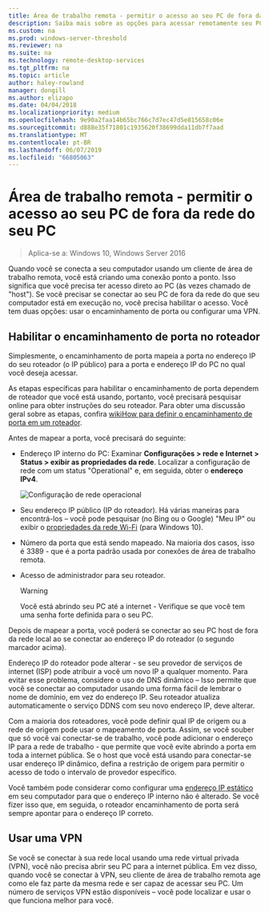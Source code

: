 ```yaml
---
title: Área de trabalho remota - permitir o acesso ao seu PC de fora da sua rede
description: Saiba mais sobre as opções para acessar remotamente seu PC de fora da rede do computador
ms.custom: na
ms.prod: windows-server-threshold
ms.reviewer: na
ms.suite: na
ms.technology: remote-desktop-services
ms.tgt_pltfrm: na
ms.topic: article
author: haley-rowland
manager: dongill
ms.author: elizapo
ms.date: 04/04/2018
ms.localizationpriority: medium
ms.openlocfilehash: 9e90a2faa14b65bc766c7d7ec47d5e815658c06e
ms.sourcegitcommit: d888e35f71801c1935620f38699dda11db7f7aad
ms.translationtype: MT
ms.contentlocale: pt-BR
ms.lasthandoff: 06/07/2019
ms.locfileid: "66805063"
---
```

# <a name="remote-desktop---allow-access-to-your-pc-from-outside-your-pcs-network"></a>Área de trabalho remota - permitir o acesso ao seu PC de fora da rede do seu PC

>Aplica-se a: Windows 10,  Windows Server 2016

Quando você se conecta a seu computador usando um cliente de área de trabalho remota, você está criando uma conexão ponto a ponto. Isso significa que você precisa ter acesso direto ao PC (às vezes chamado de "host"). Se você precisar se conectar ao seu PC de fora da rede do que seu computador está em execução no, você precisa habilitar o acesso. Você tem duas opções: usar o encaminhamento de porta ou configurar uma VPN.

## <a name="enable-port-forwarding-on-your-router"></a>Habilitar o encaminhamento de porta no roteador

Simplesmente, o encaminhamento de porta mapeia a porta no endereço IP do seu roteador (o IP público) para a porta e endereço IP do PC no qual você deseja acessar. 

As etapas específicas para habilitar o encaminhamento de porta dependem de roteador que você está usando, portanto, você precisará pesquisar online para obter instruções do seu roteador. Para obter uma discussão geral sobre as etapas, confira [wikiHow para definir o encaminhamento de porta em um roteador](https://www.wikihow.com/Set-Up-Port-Forwarding-on-a-Router).

Antes de mapear a porta, você precisará do seguinte:

- Endereço IP interno do PC: Examinar **Configurações > rede e Internet > Status > exibir as propriedades da rede**. Localizar a configuração de rede com um status "Operational" e, em seguida, obter o **endereço IPv4**.

   ![Configuração de rede operacional](../media/rdclient-operational-network.png)

- Seu endereço IP público (IP do roteador). Há várias maneiras para encontrá-los – você pode pesquisar (no Bing ou o Google) "Meu IP" ou exibir o [propriedades da rede Wi-Fi](https://binged.it/2Gwob34) (para Windows 10).
- Número da porta que está sendo mapeado. Na maioria dos casos, isso é 3389 - que é a porta padrão usada por conexões de área de trabalho remota.
- Acesso de administrador para seu roteador.  

   >[!WARNING]
   > Você está abrindo seu PC até a internet - Verifique se que você tem uma senha forte definida para o seu PC.

Depois de mapear a porta, você poderá se conectar ao seu PC host de fora da rede local ao se conectar ao endereço IP do roteador (o segundo marcador acima).

Endereço IP do roteador pode alterar - se seu provedor de serviços de internet (ISP) pode atribuir a você um novo IP a qualquer momento. Para evitar esse problema, considere o uso de DNS dinâmico – Isso permite que você se conectar ao computador usando uma forma fácil de lembrar o nome de domínio, em vez do endereço IP. Seu roteador atualiza automaticamente o serviço DDNS com seu novo endereço IP, deve alterar.

Com a maioria dos roteadores, você pode definir qual IP de origem ou a rede de origem pode usar o mapeamento de porta. Assim, se você souber que só você vai conectar-se de trabalho, você pode adicionar o endereço IP para a rede de trabalho - que permite que você evite abrindo a porta em toda a internet pública. Se o host que você está usando para conectar-se usar endereço IP dinâmico, defina a restrição de origem para permitir o acesso de todo o intervalo de provedor específico.

Você também pode considerar como configurar uma [endereço IP estático](/windows-hardware/customize/mobile/mcsf/enable-static-ip) em seu computador para que o endereço IP interno não é alterado. Se você fizer isso que, em seguida, o roteador encaminhamento de porta será sempre apontar para o endereço IP correto.


## <a name="use-a-vpn"></a>Usar uma VPN

Se você se conectar à sua rede local usando uma rede virtual privada (VPN), você não precisa abrir seu PC para a internet pública. Em vez disso, quando você se conectar à VPN, seu cliente de área de trabalho remota age como ele faz parte da mesma rede e ser capaz de acessar seu PC. Um número de serviços VPN estão disponíveis – você pode localizar e usar o que funciona melhor para você.